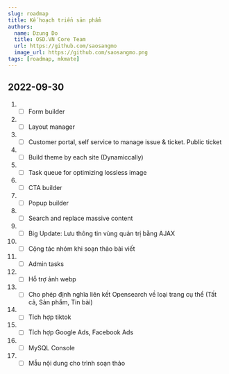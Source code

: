 ```yaml
---
slug: roadmap
title: Kế hoạch triển sản phẩm
authors:
  name: Dzung Do
  title: OSD.VN Core Team
  url: https://github.com/saosangmo
  image_url: https://github.com/saosangmo.png
tags: [roadmap, mkmate]
---
```

## 2022-09-30
1. - [ ] Form builder
2. - [ ] Layout manager
3. - [ ] Customer portal, self service to manage issue & ticket. Public ticket
4. - [ ] Build theme by each site (Dynamiccally)
5. - [ ] Task queue for optimizing lossless image
6. - [ ] CTA builder
7. - [ ] Popup builder
8. - [ ] Search and replace massive content
9. - [ ] Big Update: Lưu thông tin vùng quản trị bằng AJAX
10. - [ ] Cộng tác nhóm khi soạn thảo bài viết
11. - [ ] Admin tasks
12. - [ ] Hỗ trợ ảnh webp
13. - [ ] Cho phép định nghĩa liên kết Opensearch về loại trang cụ thể (Tất cả, Sản phẩm, Tin bài)
14. - [ ] Tích hợp tiktok
15. - [ ] Tích hợp Google Ads, Facebook Ads
16. - [ ] MySQL Console
17. - [ ] Mẫu nội dung cho trình soạn thảo
